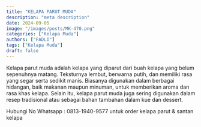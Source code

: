 ```yaml
---
title: "KELAPA PARUT MUDA"
description: "meta description"
date: 2024-09-05
image: "/images/posts/MK-470.png"
categories: ["Kelapa Muda"]
authors: ["FADLI"]
tags: ["Kelapa Muda"]
draft: false
---
```


Kelapa parut muda adalah kelapa yang diparut dari buah kelapa yang belum sepenuhnya matang. Teksturnya lembut, berwarna putih, dan memiliki rasa yang segar serta sedikit manis. Biasanya digunakan dalam berbagai hidangan, baik makanan maupun minuman, untuk memberikan aroma dan rasa khas kelapa. Selain itu, kelapa parut muda juga sering digunakan dalam resep tradisional atau sebagai bahan tambahan dalam kue dan dessert.

Hubungi No Whatsapp : 0813-1940-9577 untuk order kelapa parut & santan kelapa

